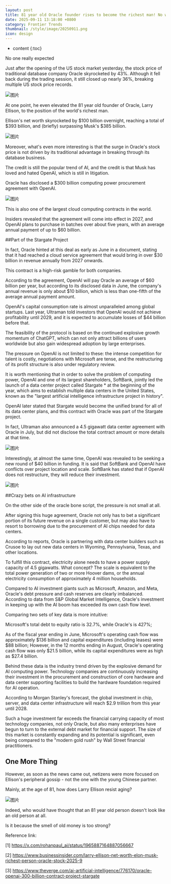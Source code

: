 ```yaml
---
layout: post
title: 81 year old Oracle founder rises to become the richest man! No wonder Musk never forgets OpenAI
date: 2025-09-11 13:18:00 +0800
category: Frontier Trends
thumbnail: /style/image/20250911.png
icon: design
---
```

* content
{:toc}

No one really expected

Just after the opening of the US stock market yesterday, the stock price of traditional database company Oracle skyrocketed by 43%. Although it fell back during the trading session, it still closed up nearly 36%, breaking multiple US stock price records.

![图片](/style/image/2025-09-11/1.png)

At one point, he even elevated the 81 year old founder of Oracle, Larry Ellison, to the position of the world's richest man.

Ellison's net worth skyrocketed by $100 billion overnight, reaching a total of $393 billion, and (briefly) surpassing Musk's $385 billion.

![图片](/style/image/2025-09-11/2.png)

Moreover, what's even more interesting is that the surge in Oracle's stock price is not driven by its traditional advantage in breaking through its database business.

The credit is still the popular trend of AI, and the credit is that Musk has loved and hated OpenAI, which is still in litigation.

Oracle has disclosed a $300 billion computing power procurement agreement with OpenAI.

![图片](/style/image/2025-09-11/3.png)

This is also one of the largest cloud computing contracts in the world.

Insiders revealed that the agreement will come into effect in 2027, and OpenAI plans to purchase in batches over about five years, with an average annual payment of up to $60 billion.

##Part of the Stargate Project

In fact, Oracle hinted at this deal as early as June in a document, stating that it had reached a cloud service agreement that would bring in over $30 billion in revenue annually from 2027 onwards.

This contract is a high-risk gamble for both companies.

According to the agreement, OpenAI will pay Oracle an average of $60 billion per year, but according to its disclosed data in June, the company's annual revenue is only about $10 billion, which is less than one-fifth of the average annual payment amount.

OpenAI's capital consumption rate is almost unparalleled among global startups. Last year, Ultraman told investors that OpenAI would not achieve profitability until 2029, and it is expected to accumulate losses of $44 billion before that.

The feasibility of the protocol is based on the continued explosive growth momentum of ChatGPT, which can not only attract billions of users worldwide but also gain widespread adoption by large enterprises.

The pressure on OpenAI is not limited to these: the intense competition for talent is costly, negotiations with Microsoft are tense, and the restructuring of its profit structure is also under regulatory review.

It is worth mentioning that in order to solve the problem of computing power, OpenAI and one of its largest shareholders, SoftBank, jointly led the launch of a data center project called Stargate * at the beginning of the year, which aims to establish multiple data centers in the United States, known as the "largest artificial intelligence infrastructure project in history".

OpenAI later stated that Stargate would become the unified brand for all of its data center plans, and this contract with Oracle was part of the Stargate project.

In fact, Ultraman also announced a 4.5 gigawatt data center agreement with Oracle in July, but did not disclose the total contract amount or more details at that time.

![图片](/style/image/2025-09-11/4.png)

Interestingly, at almost the same time, OpenAI was revealed to be seeking a new round of $40 billion in funding. It is said that SoftBank and OpenAI have conflicts over project location and scale. SoftBank has stated that if OpenAI does not restructure, they will reduce their investment.

![图片](/style/image/2025-09-11/5.png)

##Crazy bets on AI infrastructure

On the other side of the oracle bone script, the pressure is not small at all.

After signing this huge agreement, Oracle not only has to bet a significant portion of its future revenue on a single customer, but may also have to resort to borrowing due to the procurement of AI chips needed for data centers.

According to reports, Oracle is partnering with data center builders such as Crusoe to lay out new data centers in Wyoming, Pennsylvania, Texas, and other locations.

To fulfill this contract, electricity alone needs to have a power supply capacity of 4.5 gigawatts. What concept? The scale is equivalent to the total power generation of two or more Hoover dams, or the annual electricity consumption of approximately 4 million households.

Compared to AI investment giants such as Microsoft, Amazon, and Meta, Oracle's debt pressure and cash reserves are clearly imbalanced. According to data from S&P Global Market Intelligence, Oracle's investment in keeping up with the AI boom has exceeded its own cash flow level.

Comparing two sets of key data is more intuitive:

Microsoft's total debt to equity ratio is 32.7%, while Oracle's is 427%;

As of the fiscal year ending in June, Microsoft's operating cash flow was approximately $136 billion and capital expenditures (including leases) were $88 billion; However, in the 12 months ending in August, Oracle's operating cash flow was only $21.5 billion, while its capital expenditures were as high as $27.4 billion.

Behind these data is the industry trend driven by the explosive demand for AI computing power. Technology companies are continuously increasing their investment in the procurement and construction of core hardware and data center supporting facilities to build the hardware foundation required for AI operation.

According to Morgan Stanley's forecast, the global investment in chip, server, and data center infrastructure will reach $2.9 trillion from this year until 2028.

Such a huge investment far exceeds the financial carrying capacity of most technology companies, not only Oracle, but also many enterprises have begun to turn to the external debt market for financial support. The size of this market is constantly expanding and its potential is significant, even being compared to the "modern gold rush" by Wall Street financial practitioners.

## One More Thing

However, as soon as the news came out, netizens were more focused on Ellison's peripheral gossip - not the one with the young Chinese partner.

Mainly, at the age of 81, how does Larry Ellison resist aging?

![图片](/style/image/2025-09-11/6.png)

Indeed, who would have thought that an 81 year old person doesn't look like an old person at all.

Is it because the smell of old money is too strong?

Reference link:

[1] https://x.com/rohanpaul_ai/status/1965887164887056667

[2] https://www.businessinsider.com/larry-ellison-net-worth-elon-musk-richest-person-oracle-stock-2025-9

[3] https://www.theverge.com/ai-artificial-intelligence/776170/oracle-openai-300-billion-contract-project-stargate